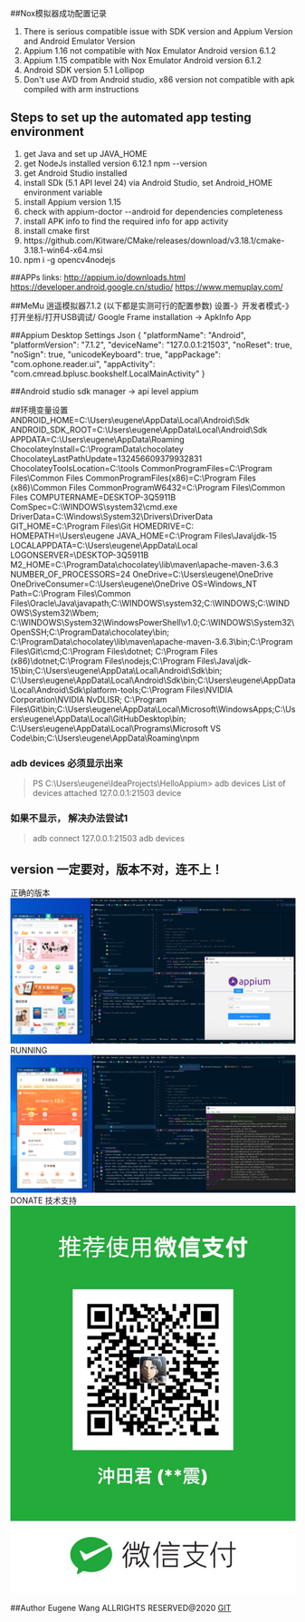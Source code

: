 ##Nox模拟器成功配置记录
<ol>
 <li>There is serious compatible issue with SDK version and Appium Version and Android Emulator Version</li>
 <li>Appium 1.16 not compatible with Nox Emulator Android version 6.1.2</li>
 <li>Appium 1.15 compatible with Nox Emulator Android version 6.1.2</li>
 <li>Android SDK version 5.1 Lollipop</li>
 <li>Don't use AVD from Android studio, x86 version not compatible with apk compiled with arm instructions</li>
</ol>
 
## Steps to set up the automated app testing environment
<ol>
<li>get Java and set up JAVA_HOME</li>
<li>get NodeJs installed version 6.12.1 npm --version</li>
<li>get Android Studio installed </li>
<li>install SDk (5.1 API level 24) via Android Studio, set Android_HOME environment variable</li>
<li>install Appium version 1.15</li>
<li>check with appium-doctor --android for dependencies completeness</li>
<li>install APK info to find the required info for app activity </li>
<li>install cmake first </li>
<li>https://github.com/Kitware/CMake/releases/download/v3.18.1/cmake-3.18.1-win64-x64.msi</li>
<li>npm i -g opencv4nodejs</li>
</ol>

##APPs links:
http://appium.io/downloads.html
https://developer.android.google.cn/studio/
https://www.memuplay.com/

##MeMu 逍遥模拟器7.1.2 (以下都是实测可行的配置参数)
设置-》开发者模式-》打开坐标/打开USB调试/ 
Google Frame installation -> ApkInfo App

##Appium Desktop Settings Json
{
  "platformName": "Android",
  "platformVersion": "7.1.2",
  "deviceName": "127.0.0.1:21503",
  "noReset": true,
  "noSign": true,
  "unicodeKeyboard": true,
  "appPackage": "com.ophone.reader.ui",
  "appActivity": "com.cmread.bplusc.bookshelf.LocalMainActivity"
}

##Android studio
sdk manager -> api level
appium

##环境变量设置
ANDROID_HOME=C:\Users\eugene\AppData\Local\Android\Sdk
ANDROID_SDK_ROOT=C:\Users\eugene\AppData\Local\Android\Sdk
APPDATA=C:\Users\eugene\AppData\Roaming
ChocolateyInstall=C:\ProgramData\chocolatey
ChocolateyLastPathUpdate=132456609379932831
ChocolateyToolsLocation=C:\tools
CommonProgramFiles=C:\Program Files\Common Files
CommonProgramFiles(x86)=C:\Program Files (x86)\Common Files
CommonProgramW6432=C:\Program Files\Common Files
COMPUTERNAME=DESKTOP-3Q5911B
ComSpec=C:\WINDOWS\system32\cmd.exe
DriverData=C:\Windows\System32\Drivers\DriverData
GIT_HOME=C:\Program Files\Git
HOMEDRIVE=C:
HOMEPATH=\Users\eugene
JAVA_HOME=C:\Program Files\Java\jdk-15
LOCALAPPDATA=C:\Users\eugene\AppData\Local
LOGONSERVER=\\DESKTOP-3Q5911B
M2_HOME=C:\ProgramData\chocolatey\lib\maven\apache-maven-3.6.3
NUMBER_OF_PROCESSORS=24
OneDrive=C:\Users\eugene\OneDrive
OneDriveConsumer=C:\Users\eugene\OneDrive
OS=Windows_NT
Path=C:\Program Files\Common Files\Oracle\Java\javapath;C:\WINDOWS\system32;C:\WINDOWS;C:\WINDOWS\System32\Wbem;
C:\WINDOWS\System32\WindowsPowerShell\v1.0\;C:\WINDOWS\System32\OpenSSH\;C:\ProgramData\chocolatey\bin;
C:\ProgramData\chocolatey\lib\maven\apache-maven-3.6.3\bin;C:\Program Files\Git\cmd;C:\Program Files\dotnet\;
C:\Program Files (x86)\dotnet\;C:\Program Files\nodejs\;C:\Program Files\Java\jdk-15\bin;C:\Users\eugene\AppData\Local\Android\Sdk\bin;
C:\Users\eugene\AppData\Local\Android\Sdk\bin;C:\Users\eugene\AppData\Local\Android\Sdk\platform-tools;C:\Program Files\NVIDIA Corporation\NVIDIA NvDLISR;
C:\Program Files\Git\bin;C:\Users\eugene\AppData\Local\Microsoft\WindowsApps;C:\Users\eugene\AppData\Local\GitHubDesktop\bin;
C:\Users\eugene\AppData\Local\Programs\Microsoft VS Code\bin;C:\Users\eugene\AppData\Roaming\npm

### adb devices 必须显示出来
> PS C:\Users\eugene\IdeaProjects\HelloAppium> adb devices
List of devices attached
127.0.0.1:21503 device

### 如果不显示， 解决办法尝试1
>adb connect 127.0.0.1:21503
>adb devices
























## version 一定要对，版本不对，连不上！
正确的版本
![alt text](markdown/version.png "测试成功")
RUNNING
![logo](markdown/running.png)
DONATE 技术支持
![MONEY](markdown/wechatpay.jpg)


##Author 
Eugene Wang ALLRIGHTS RESERVED@2020
[GIT](https://github.com/sail456852/HelloAppium)
